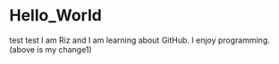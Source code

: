 # Hello_World
test test
I am Riz and I am learning about GitHub. I enjoy programming.
(above is my change1)
